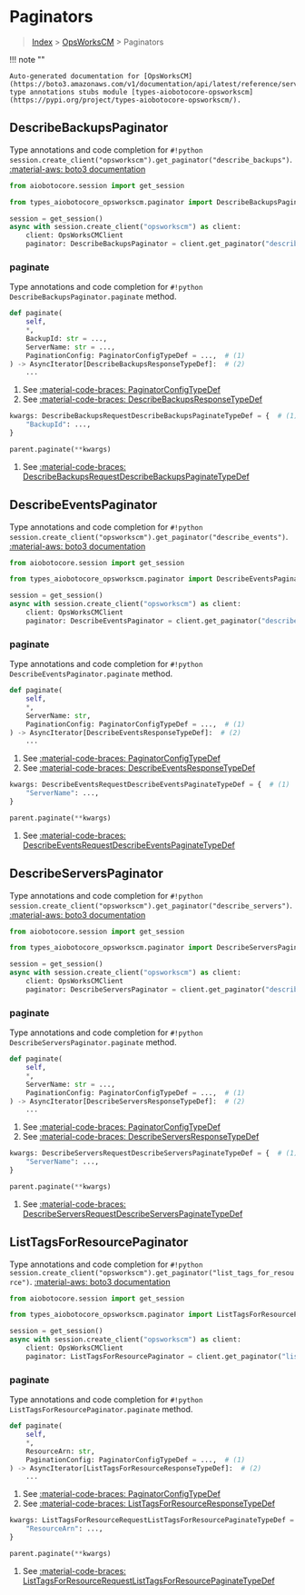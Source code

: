 # Paginators

> [Index](../README.md) > [OpsWorksCM](./README.md) > Paginators

!!! note ""

    Auto-generated documentation for [OpsWorksCM](https://boto3.amazonaws.com/v1/documentation/api/latest/reference/services/opsworkscm.html#OpsWorksCM)
    type annotations stubs module [types-aiobotocore-opsworkscm](https://pypi.org/project/types-aiobotocore-opsworkscm/).

## DescribeBackupsPaginator

Type annotations and code completion for `#!python session.create_client("opsworkscm").get_paginator("describe_backups")`.
[:material-aws: boto3 documentation](https://boto3.amazonaws.com/v1/documentation/api/latest/reference/services/opsworkscm.html#OpsWorksCM.Paginator.DescribeBackups)

```python title="Usage example"
from aiobotocore.session import get_session

from types_aiobotocore_opsworkscm.paginator import DescribeBackupsPaginator

session = get_session()
async with session.create_client("opsworkscm") as client:
    client: OpsWorksCMClient
    paginator: DescribeBackupsPaginator = client.get_paginator("describe_backups")
```


### paginate

Type annotations and code completion for `#!python DescribeBackupsPaginator.paginate` method.

```python title="Method definition"
def paginate(
    self,
    *,
    BackupId: str = ...,
    ServerName: str = ...,
    PaginationConfig: PaginatorConfigTypeDef = ...,  # (1)
) -> AsyncIterator[DescribeBackupsResponseTypeDef]:  # (2)
    ...
```

1. See [:material-code-braces: PaginatorConfigTypeDef](./type_defs.md#paginatorconfigtypedef) 
2. See [:material-code-braces: DescribeBackupsResponseTypeDef](./type_defs.md#describebackupsresponsetypedef) 


```python title="Usage example with kwargs"
kwargs: DescribeBackupsRequestDescribeBackupsPaginateTypeDef = {  # (1)
    "BackupId": ...,
}

parent.paginate(**kwargs)
```

1. See [:material-code-braces: DescribeBackupsRequestDescribeBackupsPaginateTypeDef](./type_defs.md#describebackupsrequestdescribebackupspaginatetypedef) 
## DescribeEventsPaginator

Type annotations and code completion for `#!python session.create_client("opsworkscm").get_paginator("describe_events")`.
[:material-aws: boto3 documentation](https://boto3.amazonaws.com/v1/documentation/api/latest/reference/services/opsworkscm.html#OpsWorksCM.Paginator.DescribeEvents)

```python title="Usage example"
from aiobotocore.session import get_session

from types_aiobotocore_opsworkscm.paginator import DescribeEventsPaginator

session = get_session()
async with session.create_client("opsworkscm") as client:
    client: OpsWorksCMClient
    paginator: DescribeEventsPaginator = client.get_paginator("describe_events")
```


### paginate

Type annotations and code completion for `#!python DescribeEventsPaginator.paginate` method.

```python title="Method definition"
def paginate(
    self,
    *,
    ServerName: str,
    PaginationConfig: PaginatorConfigTypeDef = ...,  # (1)
) -> AsyncIterator[DescribeEventsResponseTypeDef]:  # (2)
    ...
```

1. See [:material-code-braces: PaginatorConfigTypeDef](./type_defs.md#paginatorconfigtypedef) 
2. See [:material-code-braces: DescribeEventsResponseTypeDef](./type_defs.md#describeeventsresponsetypedef) 


```python title="Usage example with kwargs"
kwargs: DescribeEventsRequestDescribeEventsPaginateTypeDef = {  # (1)
    "ServerName": ...,
}

parent.paginate(**kwargs)
```

1. See [:material-code-braces: DescribeEventsRequestDescribeEventsPaginateTypeDef](./type_defs.md#describeeventsrequestdescribeeventspaginatetypedef) 
## DescribeServersPaginator

Type annotations and code completion for `#!python session.create_client("opsworkscm").get_paginator("describe_servers")`.
[:material-aws: boto3 documentation](https://boto3.amazonaws.com/v1/documentation/api/latest/reference/services/opsworkscm.html#OpsWorksCM.Paginator.DescribeServers)

```python title="Usage example"
from aiobotocore.session import get_session

from types_aiobotocore_opsworkscm.paginator import DescribeServersPaginator

session = get_session()
async with session.create_client("opsworkscm") as client:
    client: OpsWorksCMClient
    paginator: DescribeServersPaginator = client.get_paginator("describe_servers")
```


### paginate

Type annotations and code completion for `#!python DescribeServersPaginator.paginate` method.

```python title="Method definition"
def paginate(
    self,
    *,
    ServerName: str = ...,
    PaginationConfig: PaginatorConfigTypeDef = ...,  # (1)
) -> AsyncIterator[DescribeServersResponseTypeDef]:  # (2)
    ...
```

1. See [:material-code-braces: PaginatorConfigTypeDef](./type_defs.md#paginatorconfigtypedef) 
2. See [:material-code-braces: DescribeServersResponseTypeDef](./type_defs.md#describeserversresponsetypedef) 


```python title="Usage example with kwargs"
kwargs: DescribeServersRequestDescribeServersPaginateTypeDef = {  # (1)
    "ServerName": ...,
}

parent.paginate(**kwargs)
```

1. See [:material-code-braces: DescribeServersRequestDescribeServersPaginateTypeDef](./type_defs.md#describeserversrequestdescribeserverspaginatetypedef) 
## ListTagsForResourcePaginator

Type annotations and code completion for `#!python session.create_client("opsworkscm").get_paginator("list_tags_for_resource")`.
[:material-aws: boto3 documentation](https://boto3.amazonaws.com/v1/documentation/api/latest/reference/services/opsworkscm.html#OpsWorksCM.Paginator.ListTagsForResource)

```python title="Usage example"
from aiobotocore.session import get_session

from types_aiobotocore_opsworkscm.paginator import ListTagsForResourcePaginator

session = get_session()
async with session.create_client("opsworkscm") as client:
    client: OpsWorksCMClient
    paginator: ListTagsForResourcePaginator = client.get_paginator("list_tags_for_resource")
```


### paginate

Type annotations and code completion for `#!python ListTagsForResourcePaginator.paginate` method.

```python title="Method definition"
def paginate(
    self,
    *,
    ResourceArn: str,
    PaginationConfig: PaginatorConfigTypeDef = ...,  # (1)
) -> AsyncIterator[ListTagsForResourceResponseTypeDef]:  # (2)
    ...
```

1. See [:material-code-braces: PaginatorConfigTypeDef](./type_defs.md#paginatorconfigtypedef) 
2. See [:material-code-braces: ListTagsForResourceResponseTypeDef](./type_defs.md#listtagsforresourceresponsetypedef) 


```python title="Usage example with kwargs"
kwargs: ListTagsForResourceRequestListTagsForResourcePaginateTypeDef = {  # (1)
    "ResourceArn": ...,
}

parent.paginate(**kwargs)
```

1. See [:material-code-braces: ListTagsForResourceRequestListTagsForResourcePaginateTypeDef](./type_defs.md#listtagsforresourcerequestlisttagsforresourcepaginatetypedef) 
